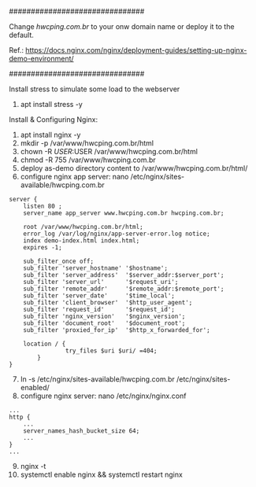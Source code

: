 ###############################

Change *hwcping.com.br* to your onw domain name or deploy it to the default.

Ref.: https://docs.nginx.com/nginx/deployment-guides/setting-up-nginx-demo-environment/

###############################

Install stress to simulate some load to the webserver

1. apt install stress -y

Install & Configuring Nginx:

1. apt install nginx -y
2. mkdir -p /var/www/hwcping.com.br/html
3. chown -R $USER:$USER /var/www/hwcping.com.br/html
4. chmod -R 755 /var/www/hwcping.com.br
5. deploy as-demo directory content to /var/www/hwcping.com.br/html/
6. configure nginx app server: nano /etc/nginx/sites-available/hwcping.com.br
````
server {
    listen 80 ;
    server_name app_server www.hwcping.com.br hwcping.com.br;
    
    root /var/www/hwcping.com.br/html;
    error_log /var/log/nginx/app-server-error.log notice;
    index demo-index.html index.html;
    expires -1;

    sub_filter_once off;
    sub_filter 'server_hostname' '$hostname';
    sub_filter 'server_address'  '$server_addr:$server_port';
    sub_filter 'server_url'      '$request_uri';
    sub_filter 'remote_addr'     '$remote_addr:$remote_port';
    sub_filter 'server_date'     '$time_local';
    sub_filter 'client_browser'  '$http_user_agent';
    sub_filter 'request_id'      '$request_id';
    sub_filter 'nginx_version'   '$nginx_version';
    sub_filter 'document_root'   '$document_root';
    sub_filter 'proxied_for_ip'  '$http_x_forwarded_for';

    location / {
                try_files $uri $uri/ =404;
        }
}
````
7. ln -s /etc/nginx/sites-available/hwcping.com.br /etc/nginx/sites-enabled/
8. configure nginx server: nano /etc/nginx/nginx.conf
````
...
http {
    ...
    server_names_hash_bucket_size 64;
    ...
}
...
````
9. nginx -t
10. systemctl enable nginx && systemctl restart nginx
